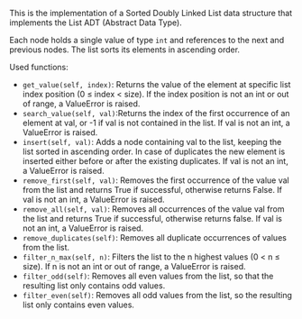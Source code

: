 This is the implementation of a Sorted Doubly Linked List data structure that implements the List ADT (Abstract Data Type).

Each node holds a single value of type `int` and references to the next and previous nodes. The list sorts its elements in ascending order.

Used functions:
- `get_value(self, index)`: Returns the value of the element at specific list index position (0 ≤ index < size). If the index position
is not an int or out of range, a ValueError is raised.
- `search_value(self, val)`:Returns the index of the first occurrence of an element at val, or -1 if val is not contained in the list. If
val is not an int, a ValueError is raised.
- `insert(self, val)`: Adds a node containing val to the list, keeping the list sorted in ascending order. In case of duplicates
the new element is inserted either before or after the existing duplicates. If val is not an int, a ValueError
is raised.
- `remove_first(self, val)`: Removes the first occurrence of the value val from the list and returns True if successful, otherwise
returns False. If val is not an int, a ValueError is raised.
- `remove_all(self, val)`: Removes all occurrences of the value val from the list and returns True if successful, otherwise returns
false. If val is not an int, a ValueError is raised.
- `remove_duplicates(self)`: Removes all duplicate occurrences of values from the list.
- `filter_n_max(self, n)`: Filters the list to the n highest values (0 < n ≤ size). If n is not an int or out of range, a ValueError is
raised.
- `filter_odd(self)`: Removes all even values from the list, so that the resulting list only contains odd values.
- `filter_even(self)`: Removes all odd values from the list, so the resulting list only contains even values.